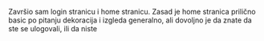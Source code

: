 Završio sam login stranicu i home stranicu. Zasad je home stranica prilično basic po pitanju dekoracija i izgleda generalno, ali dovoljno je da znate da ste se ulogovali, ili da niste
